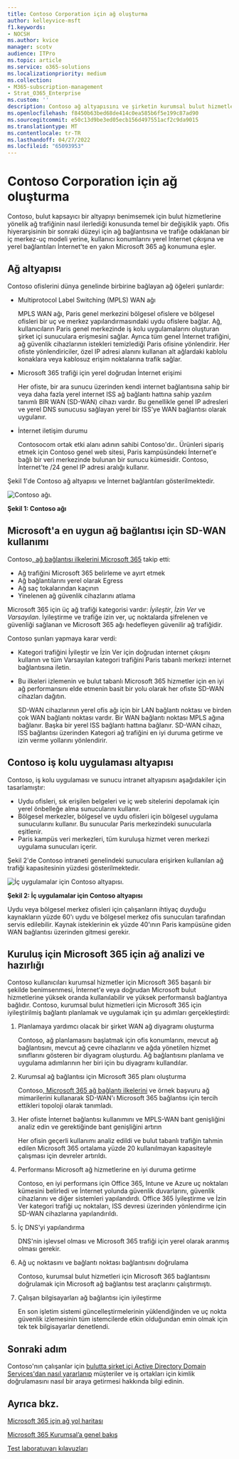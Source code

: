```yaml
---
title: Contoso Corporation için ağ oluşturma
author: kelleyvice-msft
f1.keywords:
- NOCSH
ms.author: kvice
manager: scotv
audience: ITPro
ms.topic: article
ms.service: o365-solutions
ms.localizationpriority: medium
ms.collection:
- M365-subscription-management
- Strat_O365_Enterprise
ms.custom: ''
description: Contoso ağ altyapısını ve şirketin kurumsal bulut hizmetleri için Microsoft 365 için en iyi ağ performansı için SD-WAN teknolojisini nasıl kullandığını anlayın.
ms.openlocfilehash: f8450b63bed68de414c0ea585b6f5e199c87ad90
ms.sourcegitcommit: e50c13d9be3ed05ecb156d497551acf2c9da9015
ms.translationtype: MT
ms.contentlocale: tr-TR
ms.lasthandoff: 04/27/2022
ms.locfileid: "65093953"
---
```

# <a name="networking-for-the-contoso-corporation"></a>Contoso Corporation için ağ oluşturma

Contoso, bulut kapsayıcı bir altyapıyı benimsemek için bulut hizmetlerine yönelik ağ trafiğinin nasıl ilerlediği konusunda temel bir değişiklik yaptı. Ofis hiyerarşisinin bir sonraki düzeyi için ağ bağlantısına ve trafiğe odaklanan bir iç merkez-uç modeli yerine, kullanıcı konumlarını yerel İnternet çıkışına ve yerel bağlantıları İnternet'te en yakın Microsoft 365 ağ konumuna eşler.

## <a name="networking-infrastructure"></a>Ağ altyapısı

Contoso ofislerini dünya genelinde birbirine bağlayan ağ öğeleri şunlardır:

- Multiprotocol Label Switching (MPLS) WAN ağı

  MPLS WAN ağı, Paris genel merkezini bölgesel ofislere ve bölgesel ofisleri bir uç ve merkez yapılandırmasındaki uydu ofislere bağlar. Ağ, kullanıcıların Paris genel merkezinde iş kolu uygulamalarını oluşturan şirket içi sunuculara erişmesini sağlar. Ayrıca tüm genel İnternet trafiğini, ağ güvenlik cihazlarının istekleri temizlediği Paris ofisine yönlendirir. Her ofiste yönlendiriciler, özel IP adresi alanını kullanan alt ağlardaki kablolu konaklara veya kablosuz erişim noktalarına trafik sağlar.

- Microsoft 365 trafiği için yerel doğrudan İnternet erişimi

  Her ofiste, bir ara sunucu üzerinden kendi internet bağlantısına sahip bir veya daha fazla yerel internet ISS ağ bağlantı hattına sahip yazılım tanımlı BIR WAN (SD-WAN) cihazı vardır. Bu genellikle genel IP adresleri ve yerel DNS sunucusu sağlayan yerel bir ISS'ye WAN bağlantısı olarak uygulanır.

- İnternet iletişim durumu

  Contosocom ortak etki alanı adının sahibi Contoso'dır\.. Ürünleri sipariş etmek için Contoso genel web sitesi, Paris kampüsündeki İnternet'e bağlı bir veri merkezinde bulunan bir sunucu kümesidir. Contoso, İnternet'te /24 genel IP adresi aralığı kullanır.

Şekil 1'de Contoso ağ altyapısı ve İnternet bağlantıları gösterilmektedir.

![Contoso ağı.](../media/contoso-networking/contoso-networking-fig1.png)
 
**Şekil 1: Contoso ağı**

## <a name="use-of-sd-wan-for-optimal-network-connectivity-to-microsoft"></a>Microsoft'a en uygun ağ bağlantısı için SD-WAN kullanımı

Contoso[, ağ bağlantısı ilkelerini Microsoft 365](microsoft-365-network-connectivity-principles.md) takip etti:

- Ağ trafiğini Microsoft 365 belirleme ve ayırt etmek
- Ağ bağlantılarını yerel olarak Egress
- Ağ saç tokalarından kaçının
- Yinelenen ağ güvenlik cihazlarını atlama

Microsoft 365 için üç ağ trafiği kategorisi vardır: *İyileştir*, *İzin Ver* ve *Varsayılan*. İyileştirme ve trafiğe izin ver, uç noktalarda şifrelenen ve güvenliği sağlanan ve Microsoft 365 ağı hedefleyen güvenilir ağ trafiğidir.

Contoso şunları yapmaya karar verdi:

- Kategori trafiğini İyileştir ve İzin Ver için doğrudan internet çıkışını kullanın ve tüm Varsayılan kategori trafiğini Paris tabanlı merkezi internet bağlantısına iletin.

- Bu ilkeleri izlemenin ve bulut tabanlı Microsoft 365 hizmetler için en iyi ağ performansını elde etmenin basit bir yolu olarak her ofiste SD-WAN cihazları dağıtın.

  SD-WAN cihazlarının yerel ofis ağı için bir LAN bağlantı noktası ve birden çok WAN bağlantı noktası vardır. Bir WAN bağlantı noktası MPLS ağına bağlanır. Başka bir yerel ISS bağlantı hattına bağlanır. SD-WAN cihazı, ISS bağlantısı üzerinden Kategori ağ trafiğini en iyi duruma getirme ve izin verme yollarını yönlendirir.

## <a name="the-contoso-line-of-business-app-infrastructure"></a>Contoso iş kolu uygulaması altyapısı

Contoso, iş kolu uygulaması ve sunucu intranet altyapısını aşağıdakiler için tasarlamıştır:

- Uydu ofisleri, sık erişilen belgeleri ve iç web sitelerini depolamak için yerel önbelleğe alma sunucularını kullanır.
- Bölgesel merkezler, bölgesel ve uydu ofisleri için bölgesel uygulama sunucularını kullanır. Bu sunucular Paris merkezindeki sunucularla eşitlenir.
- Paris kampüs veri merkezleri, tüm kuruluşa hizmet veren merkezi uygulama sunucuları içerir.

Şekil 2'de Contoso intraneti genelindeki sunuculara erişirken kullanılan ağ trafiği kapasitesinin yüzdesi gösterilmektedir.

![İç uygulamalar için Contoso altyapısı.](../media/contoso-networking/contoso-networking-fig2.png)
 
**Şekil 2: İç uygulamalar için Contoso altyapısı**

Uydu veya bölgesel merkez ofisleri için çalışanların ihtiyaç duyduğu kaynakların yüzde 60'ı uydu ve bölgesel merkez ofis sunucuları tarafından servis edilebilir. Kaynak isteklerinin ek yüzde 40'ının Paris kampüsüne giden WAN bağlantısı üzerinden gitmesi gerekir.

## <a name="network-analysis-and-preparation-for-microsoft-365-for-enterprise"></a>Kuruluş için Microsoft 365 için ağ analizi ve hazırlığı

Contoso kullanıcıları kurumsal hizmetler için Microsoft 365 başarılı bir şekilde benimsenmesi, İnternet'e veya doğrudan Microsoft bulut hizmetlerine yüksek oranda kullanılabilir ve yüksek performanslı bağlantıya bağlıdır. Contoso, kurumsal bulut hizmetleri için Microsoft 365 için iyileştirilmiş bağlantı planlamak ve uygulamak için şu adımları gerçekleştirdi:

1. Planlamaya yardımcı olacak bir şirket WAN ağ diyagramı oluşturma

   Contoso, ağ planlamasını başlatmak için ofis konumlarını, mevcut ağ bağlantısını, mevcut ağ çevre cihazlarını ve ağda yönetilen hizmet sınıflarını gösteren bir diyagram oluşturdu. Ağ bağlantısını planlama ve uygulama adımlarının her biri için bu diyagramı kullandılar.

2. Kurumsal ağ bağlantısı için Microsoft 365 planı oluşturma

   Contoso[, Microsoft 365 ağ bağlantı ilkelerini](microsoft-365-network-connectivity-principles.md) ve örnek başvuru ağ mimarilerini kullanarak SD-WAN'ı Microsoft 365 bağlantısı için tercih ettikleri topoloji olarak tanımladı.

3. Her ofiste İnternet bağlantısı kullanımını ve MPLS-WAN bant genişliğini analiz edin ve gerektiğinde bant genişliğini artırın

   Her ofisin geçerli kullanımı analiz edildi ve bulut tabanlı trafiğin tahmin edilen Microsoft 365 ortalama yüzde 20 kullanılmayan kapasiteyle çalışması için devreler artırıldı.

4. Performansı Microsoft ağ hizmetlerine en iyi duruma getirme

   Contoso, en iyi performans için Office 365, Intune ve Azure uç noktaları kümesini belirledi ve İnternet yolunda güvenlik duvarlarını, güvenlik cihazlarını ve diğer sistemleri yapılandırdı. Office 365 İyileştirme ve İzin Ver kategori trafiği uç noktaları, ISS devresi üzerinden yönlendirme için SD-WAN cihazlarına yapılandırıldı.

5. İç DNS'yi yapılandırma

   DNS'nin işlevsel olması ve Microsoft 365 trafiği için yerel olarak aranmış olması gerekir.

6. Ağ uç noktasını ve bağlantı noktası bağlantısını doğrulama

   Contoso, kurumsal bulut hizmetleri için Microsoft 365 bağlantısını doğrulamak için Microsoft ağ bağlantısı test araçlarını çalıştırmıştı.

7. Çalışan bilgisayarları ağ bağlantısı için iyileştirme

   En son işletim sistemi güncelleştirmelerinin yüklendiğinden ve uç nokta güvenlik izlemesinin tüm istemcilerde etkin olduğundan emin olmak için tek tek bilgisayarlar denetlendi.

## <a name="next-step"></a>Sonraki adım

Contoso'nın çalışanlar için [bulutta şirket içi Active Directory Domain Services'dan nasıl yararlanıp](contoso-identity.md) müşteriler ve iş ortakları için kimlik doğrulamasını nasıl bir araya getirmesi hakkında bilgi edinin.

## <a name="see-also"></a>Ayrıca bkz.

[Microsoft 365 için ağ yol haritası](networking-roadmap-microsoft-365.md)

[Microsoft 365 Kurumsal’a genel bakış](microsoft-365-overview.md)

[Test laboratuvarı kılavuzları](m365-enterprise-test-lab-guides.md)
